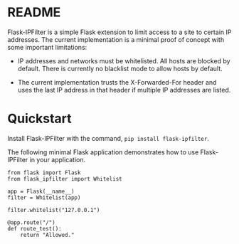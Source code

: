 # README

Flask-IPFilter is a simple Flask extension to limit access to a site to certain
IP addresses. The current implementation is a minimal proof of concept with some
important limitations:

 - IP addresses and networks must be whitelisted. All hosts are blocked by
   default. There is currently no blacklist mode to allow hosts by default.

 - The current implementation trusts the X-Forwarded-For header and uses the
   last IP address in that header if multiple IP addresses are listed.

# Quickstart

Install Flask-IPFilter with the command, `pip install flask-ipfilter`.

The following minimal Flask application demonstrates how to use Flask-IPFilter
in your application.

```
from flask import Flask
from flask_ipfilter import Whitelist

app = Flask(__name__)
filter = Whitelist(app)

filter.whitelist("127.0.0.1")

@app.route("/")
def route_test():
    return "Allowed."
```
